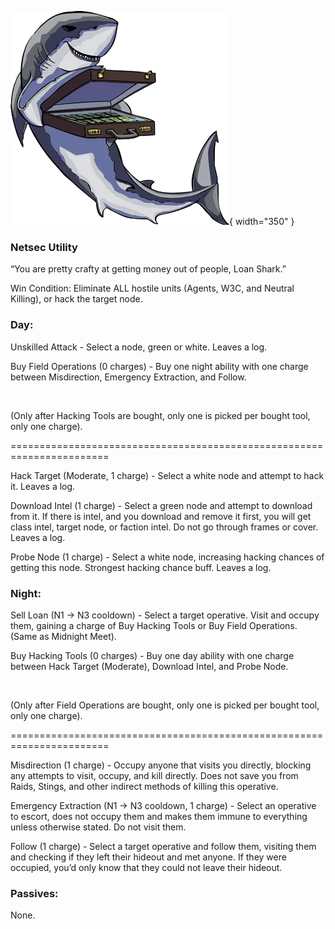 ![loanshark.png](Images/loanshark.png){ width="350" }

### **Netsec Utility**

“You are pretty crafty at getting money out of people, Loan Shark.”

Win Condition: Eliminate ALL hostile units (Agents, W3C, and Neutral Killing), or hack the target node.

### **Day:**

Unskilled Attack - Select a node, green or white. Leaves a log.

Buy Field Operations (0 charges) - Buy one night ability with one charge between Misdirection, Emergency Extraction, and Follow.

<br>

(Only after Hacking Tools are bought, only one is picked per bought tool, only one charge).

=======================================================================

Hack Target (Moderate, 1 charge) - Select a white node and attempt to hack it. Leaves a log.

Download Intel (1 charge) - Select a green node and attempt to download from it. If there is intel, and you download and remove it first, you will get class intel, target node, or faction intel. Do not go through frames or cover. Leaves a log.

Probe Node (1 charge) - Select a white node, increasing hacking chances of getting this node. Strongest hacking chance buff. Leaves a log.

### **Night:**

Sell Loan (N1 -> N3 cooldown) - Select a target operative. Visit and occupy them, gaining a charge of Buy Hacking Tools or Buy Field Operations. (Same as Midnight Meet).

Buy Hacking Tools (0 charges) - Buy one day ability with one charge between Hack Target (Moderate), Download Intel, and Probe Node.

<br>

(Only after Field Operations are bought, only one is picked per bought tool, only one charge).

=======================================================================

Misdirection (1 charge) - Occupy anyone that visits you directly, blocking any attempts to visit, occupy, and kill directly. Does not save you from Raids, Stings, and other indirect methods of killing this operative.

Emergency Extraction (N1 -> N3 cooldown, 1 charge) - Select an operative to escort, does not occupy them and makes them immune to everything unless otherwise stated. Do not visit them.

Follow (1 charge) - Select a target operative and follow them, visiting them and checking if they left their hideout and met anyone. If they were occupied, you’d only know that they could not leave their hideout.

### **Passives:**

None.